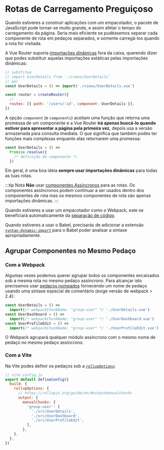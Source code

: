 # Rotas de Carregamento Preguiçoso

<VueSchoolLink
  href="https://vueschool.io/lessons/lazy-loading-routes-vue-cli-only"
  title="Estude sobre as rotas de carregamento preguiçoso"
/>

Quando estiveres a construir aplicações com um empacotador, o pacote de JavaScript pode tornar-se muito grande, e assim afetar o tempo do carregamento da página. Seria mais eficiente se pudéssemos separar cada componente de rota em pedaços separados, e somente carregá-los quando a rota for visitada.

A Vue Router suporta [importações dinâmicas](https://developer.mozilla.org/en-US/docs/Web/JavaScript/Reference/Operators/import) fora da caixa, querendo dizer que podes substituir aquelas importações estáticas pelas importações dinâmicas:

```js
// substitua
// import UserDetails from './views/UserDetails'
// por
const UserDetails = () => import('./views/UserDetails.vue')

const router = createRouter({
  // ...
  routes: [{ path: '/users/:id', component: UserDetails }],
})
```

A opção `component` (e `components`) aceitam uma função que retorna uma promessa de um componente e a Vue Router **irá apenas buscá-lo quando estiver para apresentar a página pela primeira vez**, depois usa a versão armazenada para consulta imediata. O que significa que também podes ter funções mais complexas enquanto elas retornarem uma promessa:

```js
const UserDetails = () =>
  Promise.resolve({
    /* definição do componente */
  })
```

Em geral, é uma boa ideia **sempre usar importações dinâmicas** para todas as tuas rotas.

:::tip Nota
**Não** usar [componentes Assíncronos](https://v3.vuejs.org/guide/component-dynamic-async.html#async-components) para as rotas. Os componentes assíncronos podem continuar a ser usados dentro dos componentes de rota mas os mesmos componentes de rota são apenas importações dinâmicas.
:::

Quando estiveres a usar um empacotador como o Webpack, este se beneficiará automaticamente da [separação de código](https://webpack.js.org/guides/code-splitting/).

Quando estiveres a usar o Babel, precisarás de adicionar a extensão [`syntax-dynamic-import`](https://babeljs.io/docs/plugins/syntax-dynamic-import/) para o Babel poder analisar a sintaxe apropriadamente.

## Agrupar Componentes no Mesmo Pedaço

### Com a Webpack

Algumas vezes podemos querer agrupar todos os componentes encaixados sob a mesma rota no mesmo pedaço assíncrono. Para alcançar isto precisamos usar [pedaços nomeados](https://webpack.js.org/guides/code-splitting/#dynamic-imports) fornecendo um nome de pedaço usando uma sintaxe especial de comentário (exige versão de webpack > 2.4):

```js
const UserDetails = () =>
  import(/* webpackChunkName: "group-user" */ './UserDetails.vue')
const UserDashboard = () =>
  import(/* webpackChunkName: "group-user" */ './UserDashboard.vue')
const UserProfileEdit = () =>
  import(/* webpackChunkName: "group-user" */ './UserProfileEdit.vue')
```

O Webpack agrupará qualquer módulo assíncrono com o mesmo nome de pedaço no mesmo pedaço assíncrono.

### Com a Vite

Na Vite podes definir os pedaços sob a [`rollupOptions`](https://vitejs.dev/config/#build-rollupoptions):

```js
// vite.config.js
export default defineConfig({
  build: {
    rollupOptions: {
      // https://rollupjs.org/guide/en/#outputmanualchunks
      output: {
        manualChunks: {
          'group-user': [
            './src/UserDetails',
            './src/UserDashboard',
            './src/UserProfileEdit',
          ],
        },
    },
  },
})
```
